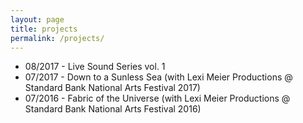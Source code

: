 ```yaml
---
layout: page
title: projects
permalink: /projects/
---
```


* 08/2017 - Live Sound Series vol. 1
* 07/2017 - Down to a Sunless Sea (with Lexi Meier Productions @ Standard Bank National Arts Festival 2017)
* 07/2016 - Fabric of the Universe (with Lexi Meier Productions @ Standard Bank National Arts Festival 2016)